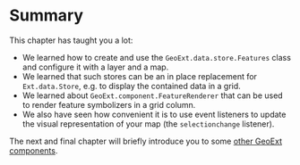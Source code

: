 # Summary

This chapter has taught you a lot:

* We learned how to create and use the `GeoExt.data.store.Features` class and configure it with a layer and a map.
* We learned that such stores can be an in place replacement for `Ext.data.Store`, e.g. to display the contained data in a grid.
* We learned about `GeoExt.component.FeatureRenderer` that can be used to render feature symbolizers in a grid column.
* We also have seen how convenient it is to use event listeners to update the visual representation of your map (the `selectionchange` listener).

The next and final chapter will briefly introduce you to some [other GeoExt components](../other/intro.md).
